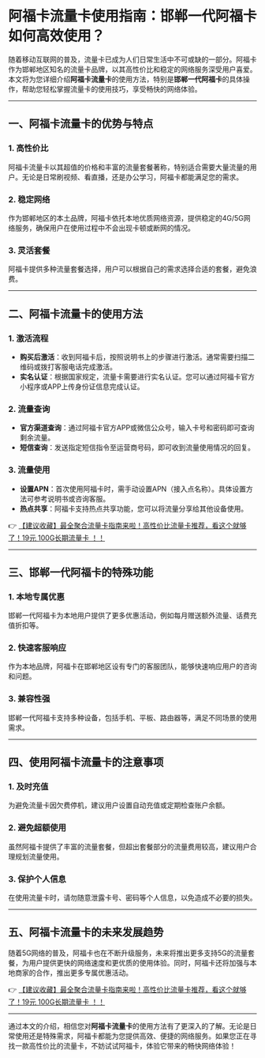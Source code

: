# 阿福卡流量卡使用指南：邯郸一代阿福卡如何高效使用？

随着移动互联网的普及，流量卡已成为人们日常生活中不可或缺的一部分。阿福卡作为邯郸地区知名的流量卡品牌，以其高性价比和稳定的网络服务深受用户喜爱。本文将为您详细介绍**阿福卡流量卡**的使用方法，特别是**邯郸一代阿福卡**的具体操作，帮助您轻松掌握流量卡的使用技巧，享受畅快的网络体验。

---

## 一、阿福卡流量卡的优势与特点

### 1. 高性价比
阿福卡流量卡以其超值的价格和丰富的流量套餐著称，特别适合需要大量流量的用户。无论是日常刷视频、看直播，还是办公学习，阿福卡都能满足您的需求。

### 2. 稳定网络
作为邯郸地区的本土品牌，阿福卡依托本地优质网络资源，提供稳定的4G/5G网络服务，确保用户在使用过程中不会出现卡顿或断网的情况。

### 3. 灵活套餐
阿福卡提供多种流量套餐选择，用户可以根据自己的需求选择合适的套餐，避免浪费。

---

## 二、阿福卡流量卡的使用方法

### 1. 激活流程
- **购买后激活**：收到阿福卡后，按照说明书上的步骤进行激活。通常需要扫描二维码或拨打客服电话完成激活。
- **实名认证**：根据国家规定，流量卡需要进行实名认证。您可以通过阿福卡官方小程序或APP上传身份证信息完成认证。

### 2. 流量查询
- **官方渠道查询**：通过阿福卡官方APP或微信公众号，输入卡号和密码即可查询剩余流量。
- **短信查询**：发送指定短信指令至运营商号码，即可收到流量使用情况的回复。

### 3. 流量使用
- **设置APN**：首次使用阿福卡时，需手动设置APN（接入点名称）。具体设置方法可参考说明书或咨询客服。
- **热点共享**：阿福卡支持热点共享功能，您可以将流量分享给其他设备使用。

👉 [【建议收藏】最全聚合流量卡指南来啦！高性价比流量卡推荐，看这个就够了！19元 100G长期流量卡 ！！](https://bit.ly/Liuliangka)

---

## 三、邯郸一代阿福卡的特殊功能

### 1. 本地专属优惠
邯郸一代阿福卡为本地用户提供了更多优惠活动，例如每月赠送额外流量、话费充值折扣等。

### 2. 快速客服响应
作为本地品牌，阿福卡在邯郸地区设有专门的客服团队，能够快速响应用户的咨询和问题。

### 3. 兼容性强
邯郸一代阿福卡支持多种设备，包括手机、平板、路由器等，满足不同场景的使用需求。

---

## 四、使用阿福卡流量卡的注意事项

### 1. 及时充值
为避免流量卡因欠费停机，建议用户设置自动充值或定期检查账户余额。

### 2. 避免超额使用
虽然阿福卡提供了丰富的流量套餐，但超出套餐部分的流量费用较高，建议用户合理规划流量使用。

### 3. 保护个人信息
在使用流量卡时，请勿随意泄露卡号、密码等个人信息，以免造成不必要的损失。

---

## 五、阿福卡流量卡的未来发展趋势

随着5G网络的普及，阿福卡也在不断升级服务，未来将推出更多支持5G的流量套餐，为用户提供更快的网络速度和更优质的使用体验。同时，阿福卡还将加强与本地商家的合作，推出更多专属优惠活动。

👉 [【建议收藏】最全聚合流量卡指南来啦！高性价比流量卡推荐，看这个就够了！19元 100G长期流量卡 ！！](https://bit.ly/Liuliangka)

---

通过本文的介绍，相信您对**阿福卡流量卡**的使用方法有了更深入的了解。无论是日常使用还是特殊需求，阿福卡都能为您提供高效、便捷的网络服务。如果您正在寻找一款高性价比的流量卡，不妨试试阿福卡，体验它带来的畅快网络体验！